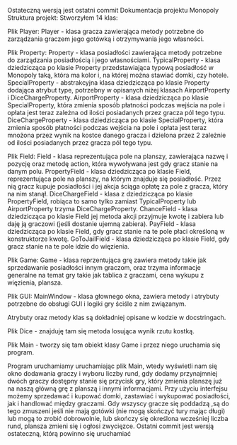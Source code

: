 Ostateczną wersją jest ostatni commit
Dokumentacja projektu Monopoly
Struktura projekt:
Stworzyłem 14 klas:

Plik Player:
Player - klasa gracza zawierająca metody potrzebne do zarządzania graczem jego gotówką i otrzymywania jego własności.

Plik Property:
Property - klasa posiadłości zawierająca metody potrzebne do zarządzania posiadłością i jego własnościami.
TypicalProperty - klasa dziedzicząca po klasie Property przedstawiająca typową posiadłość w Monopoly taką, która ma kolor i, na której można stawiać domki, czy hotele.
SpecialProperty - abstrakcyjna klasa dziedzicząca po klasie Property dodająca atrybut type, potrzebny w opisanych niżej klasach AirportProperty i DiceChargeProperty.
AirportProperty - klasa dziedzicząca po klasie SpecialProperty, która zmienia sposób płatności podczas wejścia na pole i opłata jest teraz zależna od ilości posiadanych przez gracza pól tego typu.
DiceChargeProperty - klasa dziedzicząca po klasie SpecialProperty, która zmienia sposób płatności podczas wejścia na pole i opłata jest teraz mnożona przez wynik na kostce danego gracza i dzielona przez 2 zależnie od ilości posiadanych przez gracza pól tego typu.

Plik Field:
Field - klasa reprezentująca pole na planszy, zawierająca nazwę i pozycję oraz metodę action, która wywoływana jest gdy gracz stanie na danym polu.
PropertyField - klasa dziedzicząca po klasie Field, reprezentująca pole na planszy, na którym znajduje się posiadłość. Przez nią gracz kupuje posiadłości i jej akcja ściąga opłatę za pole z gracza, który na nim stanął.
DiceChargeField - klasa z dziedzicząca po klasie PropertyField, robiąca to samo tylko zamiast TypicalProperty lub AirportProperty trzyma DiceChargeProperty.
ChanceField - klasa dziedzicząca po klasie Field jej metoda akcji przyjmuje kwotę i zabiera lub daję ją graczowi (jeśli dostanie ujemną zabiera).
PayField - klasa dziedzicząca po klasie Field, gdy gracz stanie na te pole płaci określoną w konstruktorze kwotę.
GoToJailField - klasa dziedzicząca po klasie Field, gdy gracz stanie na te pole idzie do więzienia.

Plik Game:
Game - klasa reprzentująca grę zawiera metody takie jak sprzedawanie posiadłości innym graczom, oraz trzyma informacje generalne na temat gry takie jak tablica z graczami, cena wykupu z więzienia, plansza.

Plik GUI:
MainWindow - klasa głownego okna, zawiera metody i atrybuty potrzebne do obsługi GUI i logiki gry ściśle z nim związanym.

Atrybuty oraz metody klas są dokładniej opisane w kodzie w docstringach.

Plik Dice - znajduję tam się metoda losująca wynik rzutu kostką.

Plik Main - tworzy się tam obiekt klasy Game i przez niego uruchamia się program.

Program uruchamiamy uruchamiając plik Main, wtedy wyświetli nam się okno dodawania graczy i wyboru liczby rund, gdy dodamy przynajmniej dwóch graczy dostępny stanie się przycisk gry, który zmienia planszę już na naszą główną grę z planszą i innymi informacjami. Przy użyciu interfejsu możemy sprzedawać i kupować domki, zastawiać i wykupować posiadłości, jak i handlować między graczami. Gdy wszyscy gracze się poddadzą ,są do tego zmuszeni jeśli nie mają gotówki (nie mogą skończyć tury mając długi) lub mogą to zrobić dobrowolnie, lub skończy się określona wcześniej liczba rund, plansza zmieni się i ogłosi zwycięzce.
Ostatni commit jest wersją ostateczną, którą powinno się uruchamiać



